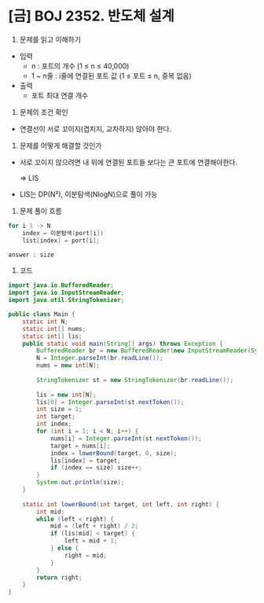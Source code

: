 # [금] BOJ 2352. 반도체 설계

1. 문제를 읽고 이해하기
- 입력
    - n : 포트의 개수 (1 ≤ n ≤ 40,000)
    - 1 ~ n줄 : i줄에 연결된 포트 값  (1 ≤ 포트 ≤ n, 중복 없음)
- 출력
    - 포트 최대 연결 개수

1. 문제의 조건 확인
- 연결선이 서로 꼬이지(겹치지, 교차하지) 않아야 한다.

1. 문제를 어떻게 해결할 것인가
- 서로 꼬이지 않으려면 내 위에 연결된 포트들 보다는 큰 포트에 연결해야한다.
    
    ⇒ LIS
    
- LIS는 DP(N²), 이분탐색(NlogN)으로 풀이 가능

1. 문제 풀이 흐름

```java
for i 1 -> N
	index = 이분탐색(port[i])
	list[index] = port[i];

answer : size
```

1. 코드

```java
import java.io.BufferedReader;
import java.io.InputStreamReader;
import java.util.StringTokenizer;

public class Main {
	static int N;
	static int[] nums;
	static int[] lis;
	public static void main(String[] args) throws Exception {
		BufferedReader br = new BufferedReader(new InputStreamReader(System.in));
		N = Integer.parseInt(br.readLine());
		nums = new int[N];
		
		StringTokenizer st = new StringTokenizer(br.readLine());
		
		lis = new int[N];
		lis[0] = Integer.parseInt(st.nextToken());
		int size = 1;
		int target;
		int index;
		for (int i = 1; i < N; i++) {
			nums[i] = Integer.parseInt(st.nextToken());
			target = nums[i];
			index = lowerBound(target, 0, size);
			lis[index] = target;
			if (index == size) size++;
		}
		System.out.println(size);
	}
	
	static int lowerBound(int target, int left, int right) {
		int mid;
		while (left < right) {
			mid = (left + right) / 2;
			if (lis[mid] < target) {
				left = mid + 1;
			} else {
				right = mid;
			}
		}
		return right;
	}
}
```